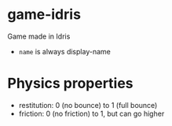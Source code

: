 # game-idris

Game made in Idris

- `name` is always display-name

# Physics properties

- restitution: 0 (no bounce) to 1 (full bounce)
- friction: 0 (no friction) to 1, but can go higher
